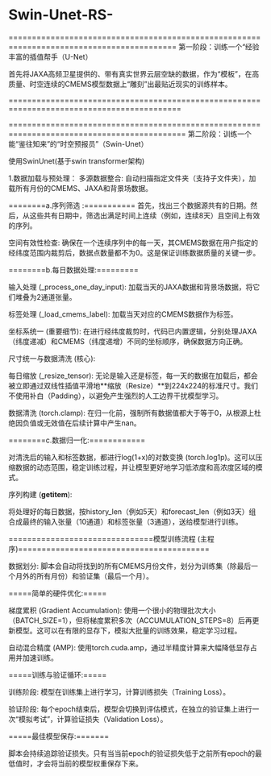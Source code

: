 # Swin-Unet-RS-



==========================================================================================
第一阶段：训练一个“经验丰富的插值帮手（U-Net）

首先将JAXA高频卫星提供的、带有真实世界云层空缺的数据，作为“模板”，在高质量、时空连续的CMEMS模型数据上“雕刻”出最贴近现实的训练样本。

===========================================================================================







============================================================================================
第二阶段：训练一个能“鉴往知来”的“时空预报员”（Swin-Unet）

使用SwinUnet(基于swin transformer架构)

1.数据加载与预处理：
多源数据整合: 自动扫描指定文件夹（支持子文件夹），加载所有月份的CMEMS、JAXA和背景场数据。

========a.序列筛选 :=========== 
首先，找出三个数据源共有的日期。然后，从这些共有日期中，筛选出满足时间上连续（例如，连续8天）且空间上有效的序列。

空间有效性检查: 确保在一个连续序列中的每一天，其CMEMS数据在用户指定的经纬度范围内裁剪后，数据点数量都不为0。这是保证训练数据质量的关键一步。

========b.每日数据处理:=========

输入处理 (_process_one_day_input): 加载当天的JAXA数据和背景场数据，将它们堆叠为2通道张量。

标签处理 (_load_cmems_label): 加载当天对应的CMEMS数据作为标签。

坐标系统一 (重要细节): 在进行经纬度裁剪时，代码已内置逻辑，分别处理JAXA（纬度递减）和CMEMS（纬度递增）不同的坐标顺序，确保数据方向正确。

尺寸统一与数据清洗 (核心):

每日缩放 (_resize_tensor): 无论是输入还是标签，每一天的数据在加载后，都会被立即通过双线性插值平滑地**缩放（Resize）**到224x224的标准尺寸。我们不使用补白（Padding），以避免产生强烈的人工边界干扰模型学习。

数据清洗 (torch.clamp): 在归一化前，强制所有数据值都大于等于0，从根源上杜绝因负值或无效值在后续计算中产生nan。

========c.数据归一化:============

对清洗后的输入和标签数据，都进行log(1+x)的对数变换 (torch.log1p)。这可以压缩数据的动态范围，稳定训练过程，并让模型更好地学习低浓度和高浓度区域的模式。

序列构建 (__getitem__):

将处理好的每日数据，按history_len（例如5天）和forecast_len（例如3天）组合成最终的输入张量（10通道）和标签张量（3通道），送给模型进行训练。




===============================模型训练流程 (主程序)=========================================

数据划分: 脚本会自动将找到的所有CMEMS月份文件，划分为训练集（除最后一个月外的所有月份）和验证集（最后一个月）。

=====简单的硬件优化:=====

梯度累积 (Gradient Accumulation): 使用一个很小的物理批次大小（BATCH_SIZE=1），但将梯度累积多次（ACCUMULATION_STEPS=8）后再更新模型。这可以在有限的显存下，模拟大批量的训练效果，稳定学习过程。

自动混合精度 (AMP): 使用torch.cuda.amp，通过半精度计算来大幅降低显存占用并加速训练。

=====训练与验证循环:=====

训练阶段: 模型在训练集上进行学习，计算训练损失（Training Loss）。

验证阶段: 每个epoch结束后，模型会切换到评估模式，在独立的验证集上进行一次“模拟考试”，计算验证损失（Validation Loss）。

=====最佳模型保存:=======

脚本会持续追踪验证损失。只有当当前epoch的验证损失低于之前所有epoch的最低值时，才会将当前的模型权重保存下来。





